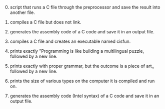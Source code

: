 0. script that runs a C file through the preprocessor and save the result into another file.

1. compiles a C file but does not link.

2. generates the assembly code of a C code and save it in an output file.

3. compiles a C file and creates an executable named cisfun.

4. prints exactly "Programming is like building a multilingual puzzle, followed by a new line.

5. prints exactly with proper grammar, but the outcome is a piece of art,, followed by a new line.

6. prints the size of various types on the computer it is compiled and run on.

7. generates the assembly code (Intel syntax) of a C code and save it in an output file.